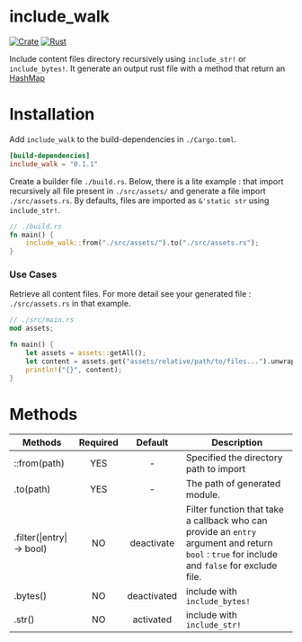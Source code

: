 # include_walk

[![Crate](https://img.shields.io/crates/v/include_walk.svg)](https://crates.io/crates/include_walk)
[![Rust](https://github.com/vincent-herlemont/include_walk/workflows/Rust/badge.svg)](https://github.com/vincent-herlemont/include_walk/actions/)

Include content files directory recursively using `include_str!` or `include_bytes!`.
It generate an output rust file with a method that return an [HashMap](https://doc.rust-lang.org/std/collections/struct.HashMap.html)

# Installation

Add `include_walk` to the build-dependencies in `./Cargo.toml`.
```toml
[build-dependencies]
include_walk = "0.1.1"
```

Create a builder file `./build.rs`. Below, there is a lite example : that import recursively all file present in `./src/assets/` and
generate a file import `./src/assets.rs`. 
By defaults, files are imported as `&'static str` using `include_str!`.
```rust
// ./build.rs
fn main() {
    include_walk::from("./src/assets/").to("./src/assets.rs");
}
```

### Use Cases

Retrieve all content files. For more detail see your generated file :
`./src/assets.rs` in that example.
```rust
// ./src/main.rs
mod assets;

fn main() {
    let assets = assets::getAll();
    let content = assets.get("assets/relative/path/to/files...").unwrap();
    println!("{}", content);
}
```

# Methods 

| Methods | Required | Default | Description  |
| ------- |:--------:|:-------:| ------------|
| ::from(path) | YES   | - | Specified the directory path to import |
| .to(path) | YES   | - | The path of generated module. |
| .filter(&#124;entry&#124; -> bool) | NO   | deactivate | Filter function that take a callback who can provide an `entry` argument and return `bool` : `true` for include and `false` for exclude file. |
| .bytes() | NO | deactivated | include with `include_bytes!` |
| .str() | NO | activated | include with `include_str!` |



